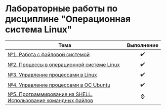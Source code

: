 # Лабораторные работы по дисциплине "Операционная система Linux"
| Тема | Выполнение |
| --------|---------|
| [№1. Работа с файловой системой](https://github.com/kifril-ltd/DPO/tree/main/Linux/Lab1) | <center>✔️</center> ||
| [№2. Процессы в операционной системе Linux](https://github.com/kifril-ltd/DPO/tree/main/Linux/Lab2) | <center>✔️</center> ||
| [№3. Управление процессами в Linux](https://github.com/kifril-ltd/DPO/tree/main/Linux/Lab3) | <center>✔️</center> ||
| [№4. Управление процессами в ОС Ubuntu](https://github.com/kifril-ltd/DPO/tree/main/Linux/Lab4) | <center>✔️</center> ||
| [№5. Программирование на SHELL. Использование командных файлов](https://github.com/kifril-ltd/DPO/tree/main/Linux/Lab5) | <center>⌚</center> ||